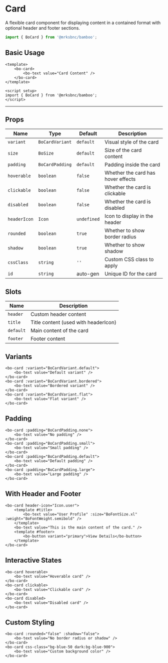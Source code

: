 <script setup>
import { BoCard, BoCardVariant, BoCardPadding } from '@/components/bo-card';
import { BoText, BoFontSize, BoFontWeight } from '@/components/bo-text';
import { BoButton } from '@/components/bo-button';
import { Icon } from '@/components/bo-icon';
import { BoSize } from '@/shared';
</script>

# Card

A flexible card component for displaying content in a contained format with optional header and footer sections.

```js
import { BoCard } from '@mrksbnc/bamboo';
```

## Basic Usage

```vue
<template>
	<bo-card>
		<bo-text value="Card Content" />
	</bo-card>
</template>

<script setup>
import { BoCard } from '@mrksbnc/bamboo';
</script>
```

<hr />
<div class="flex gap-4 my-4">
	<bo-card>
		<bo-text value="Card Content" />
	</bo-card>
</div>

## Props

| Name         | Type            | Default     | Description                        |
| ------------ | --------------- | ----------- | ---------------------------------- |
| `variant`    | `BoCardVariant` | `default`   | Visual style of the card           |
| `size`       | `BoSize`        | `default`   | Size of the card content           |
| `padding`    | `BoCardPadding` | `default`   | Padding inside the card            |
| `hoverable`  | `boolean`       | `false`     | Whether the card has hover effects |
| `clickable`  | `boolean`       | `false`     | Whether the card is clickable      |
| `disabled`   | `boolean`       | `false`     | Whether the card is disabled       |
| `headerIcon` | `Icon`          | `undefined` | Icon to display in the header      |
| `rounded`    | `boolean`       | `true`      | Whether to show border radius      |
| `shadow`     | `boolean`       | `true`      | Whether to show shadow             |
| `cssClass`   | `string`        | `''`        | Custom CSS class to apply          |
| `id`         | `string`        | auto-gen    | Unique ID for the card             |

## Slots

| Name      | Description                          |
| --------- | ------------------------------------ |
| `header`  | Custom header content                |
| `title`   | Title content (used with headerIcon) |
| `default` | Main content of the card             |
| `footer`  | Footer content                       |

## Variants

<div class="flex flex-col gap-4 my-4">
	<bo-card :variant="BoCardVariant.default">
		<bo-text value="Default variant" />
	</bo-card>
	<bo-card :variant="BoCardVariant.bordered">
		<bo-text value="Bordered variant" />
	</bo-card>
	<bo-card :variant="BoCardVariant.flat">
		<bo-text value="Flat variant" />
	</bo-card>
</div>

```vue
<bo-card :variant="BoCardVariant.default">
	<bo-text value="Default variant" />
</bo-card>
<bo-card :variant="BoCardVariant.bordered">
	<bo-text value="Bordered variant" />
</bo-card>
<bo-card :variant="BoCardVariant.flat">
	<bo-text value="Flat variant" />
</bo-card>
```

## Padding

<div class="flex flex-col gap-4 my-4">
	<bo-card :padding="BoCardPadding.none">
		<bo-text value="No padding" />
	</bo-card>
	<bo-card :padding="BoCardPadding.small">
		<bo-text value="Small padding" />
	</bo-card>
	<bo-card :padding="BoCardPadding.default">
		<bo-text value="Default padding" />
	</bo-card>
	<bo-card :padding="BoCardPadding.large">
		<bo-text value="Large padding" />
	</bo-card>
</div>

```vue
<bo-card :padding="BoCardPadding.none">
	<bo-text value="No padding" />
</bo-card>
<bo-card :padding="BoCardPadding.small">
	<bo-text value="Small padding" />
</bo-card>
<bo-card :padding="BoCardPadding.default">
	<bo-text value="Default padding" />
</bo-card>
<bo-card :padding="BoCardPadding.large">
	<bo-text value="Large padding" />
</bo-card>
```

## With Header and Footer

<div class="flex flex-col gap-4 my-4">
	<bo-card header-icon="Icon.user">
		<template #title>
			<bo-text value="User Profile" :size="BoFontSize.xl" :weight="BoFontWeight.semibold" />
		</template>
		<bo-text value="This is the main content of the card." />
		<template #footer>
			<bo-button variant="primary">View Details</bo-button>
		</template>
	</bo-card>
</div>

```vue
<bo-card header-icon="Icon.user">
	<template #title>
		<bo-text value="User Profile" :size="BoFontSize.xl" :weight="BoFontWeight.semibold" />
	</template>
	<bo-text value="This is the main content of the card." />
	<template #footer>
		<bo-button variant="primary">View Details</bo-button>
	</template>
</bo-card>
```

## Interactive States

<div class="flex flex-col gap-4 my-4">
	<bo-card hoverable>
		<bo-text value="Hoverable card" />
	</bo-card>
	<bo-card clickable>
		<bo-text value="Clickable card" />
	</bo-card>
	<bo-card disabled>
		<bo-text value="Disabled card" />
	</bo-card>
</div>

```vue
<bo-card hoverable>
	<bo-text value="Hoverable card" />
</bo-card>
<bo-card clickable>
	<bo-text value="Clickable card" />
</bo-card>
<bo-card disabled>
	<bo-text value="Disabled card" />
</bo-card>
```

## Custom Styling

<div class="flex flex-col gap-4 my-4">
	<bo-card :rounded="false" :shadow="false">
		<bo-text value="No border radius or shadow" />
	</bo-card>
	<bo-card css-class="bg-blue-50 dark:bg-blue-900">
		<bo-text value="Custom background color" />
	</bo-card>
</div>

```vue
<bo-card :rounded="false" :shadow="false">
	<bo-text value="No border radius or shadow" />
</bo-card>
<bo-card css-class="bg-blue-50 dark:bg-blue-900">
	<bo-text value="Custom background color" />
</bo-card>
```
